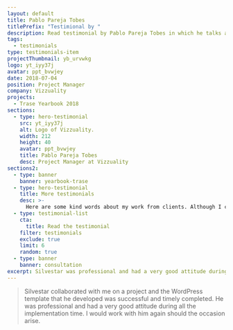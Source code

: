 ```yaml
---
layout: default
title: Pablo Pareja Tobes
titlePrefix: "Testimional by "
description: Read testimonial by Pablo Pareja Tobes in which he talks about his positive experience in working with Silvestar Bistrović.
tags:
  - testimonials
type: testimonials-item
projectThumbnail: yb_urvwkg
logo: yt_iyy37j
avatar: ppt_bvwjey
date: 2018-07-04
position: Project Manager
company: Vizzuality
projects:
  - Trase Yearbook 2018
sections:
  - type: hero-testimonial
    src: yt_iyy37j
    alt: Logo of Vizzuality.
    width: 212
    height: 40
    avatar: ppt_bvwjey
    title: Pablo Pareja Tobes
    desc: Project Manager at Vizzuality
sections2:
  - type: banner
    banner: yearbook-trase
  - type: hero-testimonial
    title: More testimonials
    desc: >-
      Here are some kind words about my work from clients. Although I collaborated with clients from more than 10 countries, most of them came from **The United States** and **Germany**.
  - type: testimonial-list
    cta:
      title: Read the testimonial
    filter: testimonials
    exclude: true
    limit: 6
    random: true
  - type: banner
    banner: consultation
excerpt: Silvestar was professional and had a very good attitude during all time...
---
```


> Silvestar collaborated with me on a project and the WordPress template that he developed was successful and timely completed. He was professional and had a very good attitude during all the implementation time. I would work with him again should the occasion arise.
